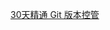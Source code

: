 [30天精通 Git 版本控管](https://github.com/doggy8088/Learn-Git-in-30-days/blob/master/zh-tw/README.md "繁体的Git教程")
